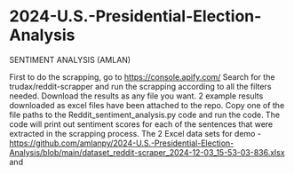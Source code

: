 # 2024-U.S.-Presidential-Election-Analysis

SENTIMENT ANALYSIS (AMLAN)

First to do the scrapping, go to https://console.apify.com/
Search for the trudax/reddit-scrapper and run the scrapping according to all the filters needed.
Download the results as any file you want.
2 example results downloaded as excel files have been attached to the repo.
Copy one of the file paths to the Reddit_sentiment_analysis.py code and run the code.
The code will print out sentiment scores for each of the sentences that were extracted in the scrapping process.
The 2 Excel data sets for demo - https://github.com/amlanpy/2024-U.S.-Presidential-Election-Analysis/blob/main/dataset_reddit-scraper_2024-12-03_15-53-03-836.xlsx and 
